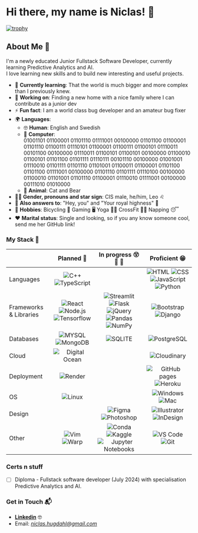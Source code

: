 # Hi there, my name is Niclas! 👋

[![trophy](https://github-profile-trophy.vercel.app/?username=NiclO1337&theme=onedark)](https://github.com/ryo-ma/github-profile-trophy)

## About Me 🚀

I'm a newly educated Junior Fullstack Software Developer, currently learning Predictive Analytics and AI. <br>I love learning new skills and to build new interesting and useful projects.

- 🌱 **Currently learning**: That the world is much bigger and more complex than I previously knew.
- 🔭 **Working on**: Finding a new home with a nice family where I can contribute as a junior dev
- ⚡ **Fun fact**: I am a world class bug developer and an amateur bug fixer
- 🌍 **Languages**:
     - 🤓 **Human**: English and Swedish
     - 🤖 **Computer**: <br>01001101 01100001 01101110 01111001 00100000 01101100 01100001 01101110 01100111 01110101 01100001 01100111 01100101 01110011 00101100 00100000 01110011 01100101 01100101 00100000 01100010 01100101 01101100 01101111 01110111 00101110 00100000 01001001 01110010 01101111 01101110 01101001 01100011 01100001 01101100 01101100 01111001 00100000 01101110 01101111 01110100 00100000 01100010 01101001 01101110 01100001 01110010 01111001 00100000 00111010 01010000
     - 🦧 **Animal**: Cat and Bear
- 👨‍🦲 **Gender, pronouns and star sign**: CIS male, he/him, Leo ♌
- 🤙 **Also answers to**: "Hey, you" and "Your royal highness" 🤴
- 🛌 **Hobbies**: Bicycling 🚴 Gaming 🖥️ Yoga 🧘‍♂️ CrossFit 🏋️‍♂️ Napping 😴
- ❤️ **Marital status**: Single and looking, so if you any know someone cool, send me her GitHub link!

### My Stack 🧠

<!-- To create more badges, use  checkout this repo https://github.com/alexandresanlim/Badges4-README.md-Profile -->

|  | Planned 📅 | In progress 😵 🤔 🤨 | Proficient 😁 |
| - | :---: | :---: | :---: |
| Languages | ![C++](https://img.shields.io/badge/C%2B%2B-00599C?style=for-the-badge&logo=c%2B%2B&logoColor=white)  ![TypeScript](https://img.shields.io/badge/TypeScript-007ACC?style=for-the-badge&logo=typescript&logoColor=white)  |  | ![HTML](https://img.shields.io/badge/HTML5-E34F26?style=for-the-badge&logo=html5&logoColor=white) ![CSS](https://img.shields.io/badge/CSS3-1572B6?style=for-the-badge&logo=css3&logoColor=white) ![JavaScript](https://img.shields.io/badge/JavaScript-323330?style=for-the-badge&logo=javascript&logoColor=F7DF1E) ![Python](https://img.shields.io/badge/Python-FFD43B?style=for-the-badge&logo=python&logoColor=blue)  |
| Frameworks & Libraries | ![React](https://img.shields.io/badge/React-20232A?style=for-the-badge&logo=react&logoColor=61DAFB) ![Node.js](https://img.shields.io/badge/Node%20js-339933?style=for-the-badge&logo=nodedotjs&logoColor=white) ![Tensorflow](https://img.shields.io/badge/TensorFlow-FF6F00?style=for-the-badge&logo=TensorFlow&logoColor=white)  | ![Streamlit](https://img.shields.io/badge/Streamlit-FF4B4B?style=for-the-badge&logo=Streamlit&logoColor=white) ![Flask](https://img.shields.io/badge/Flask-000000?style=for-the-badge&logo=flask&logoColor=white) ![jQuery](https://img.shields.io/badge/jQuery-0769AD?style=for-the-badge&logo=jquery&logoColor=white) ![Pandas](https://img.shields.io/badge/Pandas-2C2D72?style=for-the-badge&logo=pandas&logoColor=white) ![NumPy](https://img.shields.io/badge/Numpy-777BB4?style=for-the-badge&logo=numpy&logoColor=white) | ![Bootstrap](https://img.shields.io/badge/Bootstrap-563D7C?style=for-the-badge&logo=bootstrap&logoColor=white)  ![Django](https://img.shields.io/badge/Django-092E20?style=for-the-badge&logo=django&logoColor=green) |
| Databases | ![MYSQL](https://img.shields.io/badge/MySQL-005C84?style=for-the-badge&logo=mysql&logoColor=white) ![MongoDB](https://img.shields.io/badge/MongoDB-4EA94B?style=for-the-badge&logo=mongodb&logoColor=white) | ![SQLITE](https://img.shields.io/badge/Sqlite-003B57?style=for-the-badge&logo=sqlite&logoColor=white)  | ![PostgreSQL](https://img.shields.io/badge/PostgreSQL-316192?style=for-the-badge&logo=postgresql&logoColor=white) |
| Cloud | ![Digital Ocean](https://img.shields.io/badge/Digital_Ocean-0080FF?style=for-the-badge&logo=DigitalOcean&logoColor=white)  |  | ![Cloudinary](https://img.shields.io/badge/Cloudinary-3448C5?style=for-the-badge&logo=Cloudinary&logoColor=white) |
| Deployment | ![Render](https://img.shields.io/badge/Render-46E3B7?style=for-the-badge&logo=render&logoColor=white) |  | ![GitHub pages](https://img.shields.io/badge/GitHub%20Pages-222222?style=for-the-badge&logo=GitHub%20Pages&logoColor=white) ![Heroku](https://img.shields.io/badge/Heroku-430098?style=for-the-badge&logo=heroku&logoColor=white)  |
| OS | ![Linux](https://img.shields.io/badge/Linux-FCC624?style=for-the-badge&logo=linux&logoColor=black) |  | ![Windows](https://img.shields.io/badge/Windows-0078D6?style=for-the-badge&logo=windows&logoColor=white) ![Mac](https://img.shields.io/badge/mac%20os-000000?style=for-the-badge&logo=apple&logoColor=white)  |
| Design |  | ![Figma](https://img.shields.io/badge/Figma-F24E1E?style=for-the-badge&logo=figma&logoColor=white) ![Photoshop](https://img.shields.io/badge/Adobe%20Photoshop-31A8FF?style=for-the-badge&logo=Adobe%20Photoshop&logoColor=black) | ![Illustrator](https://img.shields.io/badge/Adobe%20Illustrator-FF9A00?style=for-the-badge&logo=adobe%20illustrator&logoColor=white) ![InDesign](https://img.shields.io/badge/Adobe%20InDesign-FF3366?style=for-the-badge&logo=Adobe%20InDesign&logoColor=white)  |
| Other | ![Vim](https://img.shields.io/badge/VIM-%2311AB00.svg?&style=for-the-badge&logo=vim&logoColor=white) ![Warp](https://img.shields.io/badge/warp-01A4FF?style=for-the-badge&logo=warp&logoColor=white)  | ![Conda](https://img.shields.io/badge/conda-342B029.svg?&style=for-the-badge&logo=anaconda&logoColor=white) ![Kaggle](https://img.shields.io/badge/Kaggle-20BEFF?style=for-the-badge&logo=Kaggle&logoColor=white) ![Jupyter Notebooks](https://img.shields.io/badge/Jupyter-F37626.svg?&style=for-the-badge&logo=Jupyter&logoColor=white) | ![VS Code](https://img.shields.io/badge/VSCode-0078D4?style=for-the-badge&logo=visual%20studio%20code&logoColor=white) ![Git](https://img.shields.io/badge/GIT-E44C30?style=for-the-badge&logo=git&logoColor=white)  |

















### Certs n stuff

- [ ] Diploma - Fullstack software developer (July 2024) with specialisation Predictive Analytics and AI.




### Get in Touch 📬

- **[Linkedin](www.linkedin.com/in/niclas-hugdahl)** 🤓
- Email: *niclas.hugdahl@gmail.com*

